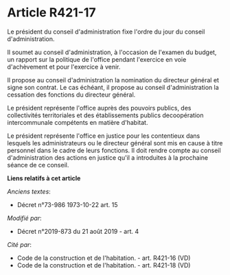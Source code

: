 # Article R421-17

Le président du conseil d'administration fixe l'ordre du jour du conseil d'administration. 

Il soumet au conseil d'administration, à l'occasion de l'examen du budget, un rapport sur la politique de l'office pendant
l'exercice en voie d'achèvement et pour l'exercice à venir. 

Il propose au conseil d'administration la nomination du directeur général et signe son contrat. Le cas échéant, il propose au
conseil d'administration la cessation des fonctions du directeur général. 

Le président représente l'office auprès des pouvoirs publics, des collectivités territoriales et des établissements publics
decoopération intercommunale compétents en matière d'habitat. 

Le président représente l'office en justice pour les contentieux dans lesquels les administrateurs ou le directeur général
sont mis en cause à titre personnel dans le cadre de leurs fonctions. Il doit rendre compte au conseil d'administration des
actions en justice qu'il a introduites à la prochaine séance de ce conseil.

**Liens relatifs à cet article**

_Anciens textes_:

  - Décret n°73-986 1973-10-22 art. 15

_Modifié par_:

  - Décret n°2019-873 du 21 août 2019 - art. 4

_Cité par_:

  - Code de la construction et de l'habitation. - art. R421-16 (VD)
  - Code de la construction et de l'habitation. - art. R421-18 (VD)
